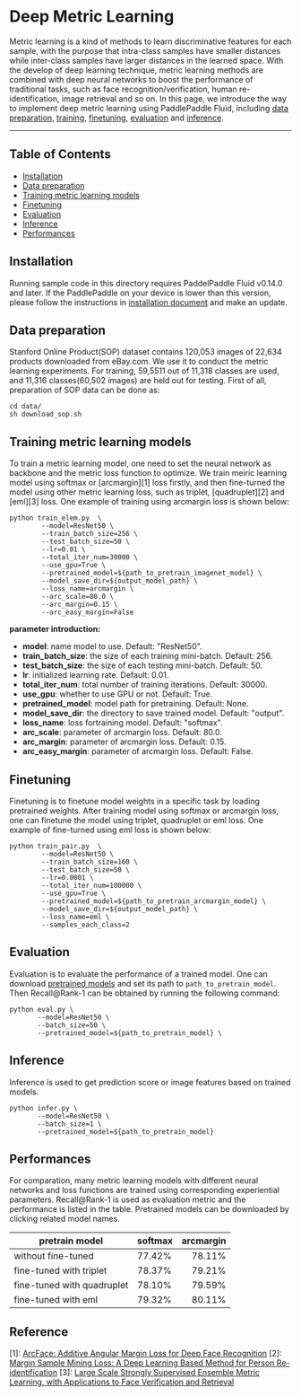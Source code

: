 # Deep Metric Learning
Metric learning is a kind of methods to learn discriminative features for each sample, with the purpose that intra-class samples have smaller distances while inter-class samples have larger distances in the learned space. With the develop of deep learning technique, metric learning methods are combined with deep neural networks to boost the performance of traditional tasks, such as face recognition/verification, human re-identification, image retrieval and so on. In this page, we introduce the way to implement deep metric learning using PaddlePaddle Fluid, including [data preparation](#data-preparation), [training](#training-a-model), [finetuning](#finetuning), [evaluation](#evaluation) and [inference](#inference).

---
## Table of Contents
- [Installation](#installation)
- [Data preparation](#data-preparation)
- [Training metric learning models](#training-a-model)
- [Finetuning](#finetuning)
- [Evaluation](#evaluation)
- [Inference](#inference)
- [Performances](#supported-models)

## Installation

Running sample code in this directory requires PaddelPaddle Fluid v0.14.0 and later. If the PaddlePaddle on your device is lower than this version, please follow the instructions in [installation document](http://www.paddlepaddle.org/docs/develop/documentation/zh/build_and_install/pip_install_cn.html) and make an update.

## Data preparation

Stanford Online Product(SOP) dataset contains 120,053 images of 22,634 products downloaded from eBay.com. We use it to conduct the metric learning experiments. For training, 59,5511 out of 11,318 classes are used, and 11,316 classes(60,502 images) are held out for testing. First of all, preparation of SOP data can be done as:
```
cd data/
sh download_sop.sh
```

## Training metric learning models

To train a metric learning model, one need to set the neural network as backbone and the metric loss function to optimize. We train meiric learning model using softmax or [arcmargin][1] loss firstly, and then fine-turned the model using other metric learning loss, such as triplet, [quadruplet][2] and [eml][3] loss. One example of training using arcmargin loss is shown below:


```
python train_elem.py  \
        --model=ResNet50 \
        --train_batch_size=256 \
        --test_batch_size=50 \
        --lr=0.01 \
        --total_iter_num=30000 \
        --use_gpu=True \
        --pretrained_model=${path_to_pretrain_imagenet_model} \
        --model_save_dir=${output_model_path} \
        --loss_name=arcmargin \
        --arc_scale=80.0 \ 
        --arc_margin=0.15 \
        --arc_easy_margin=False
```
**parameter introduction:**
* **model**: name model to use. Default: "ResNet50".
* **train_batch_size**: the size of each training mini-batch. Default: 256.
* **test_batch_size**: the size of each testing mini-batch. Default: 50.
* **lr**: initialized learning rate. Default: 0.01.
* **total_iter_num**: total number of training iterations. Default: 30000.
* **use_gpu**: whether to use GPU or not. Default: True.
* **pretrained_model**: model path for pretraining. Default: None.
* **model_save_dir**: the directory to save trained model. Default: "output".
* **loss_name**: loss fortraining model. Default: "softmax".
* **arc_scale**: parameter of arcmargin loss. Default: 80.0.
* **arc_margin**: parameter of arcmargin loss. Default: 0.15.
* **arc_easy_margin**: parameter of arcmargin loss. Default: False.

## Finetuning

Finetuning is to finetune model weights in a specific task by loading pretrained weights. After training model using softmax or arcmargin loss, one can finetune the model using triplet, quadruplet or eml loss. One example of fine-turned using eml loss is shown below:

```
python train_pair.py  \
        --model=ResNet50 \
        --train_batch_size=160 \
        --test_batch_size=50 \
        --lr=0.0001 \
        --total_iter_num=100000 \
        --use_gpu=True \
        --pretrained_model=${path_to_pretrain_arcmargin_model} \
        --model_save_dir=${output_model_path} \
        --loss_name=eml \
        --samples_each_class=2
```

## Evaluation
Evaluation is to evaluate the performance of a trained model. One can download [pretrained models](#supported-models) and set its path to ```path_to_pretrain_model```. Then Recall@Rank-1 can be obtained by running the following command:
```
python eval.py \
       --model=ResNet50 \
       --batch_size=50 \
       --pretrained_model=${path_to_pretrain_model} \
```

## Inference
Inference is used to get prediction score or image features based on trained models.
```
python infer.py \
       --model=ResNet50 \
       --batch_size=1 \         
       --pretrained_model=${path_to_pretrain_model}
```

## Performances

For comparation, many metric learning models with different neural networks and loss functions are trained using corresponding experiential parameters. Recall@Rank-1 is used as evaluation metric and the performance is listed in the table. Pretrained models can be downloaded by clicking related model names.

|pretrain model | softmax | arcmargin
|- | - | -:
|without fine-tuned | 77.42% | 78.11%
|fine-tuned with triplet | 78.37% | 79.21%
|fine-tuned with quadruplet | 78.10% | 79.59%
|fine-tuned with eml | 79.32% | 80.11%

## Reference
[1]: [ArcFace: Additive Angular Margin Loss for Deep Face Recognition](https://arxiv.org/abs/1801.07698)
[2]: [Margin Sample Mining Loss: A Deep Learning Based Method for Person Re-identification](https://arxiv.org/abs/1710.00478)
[3]: [Large Scale Strongly Supervised Ensemble Metric Learning, with Applications to Face Verification and Retrieval](https://arxiv.org/abs/1212.6094)
